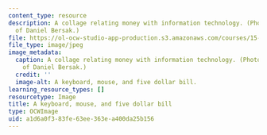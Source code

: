```yaml
---
content_type: resource
description: A collage relating money with information technology. (Photograph courtesy
  of Daniel Bersak.)
file: https://ol-ocw-studio-app-production.s3.amazonaws.com/courses/15-571-generating-business-value-from-information-technology-spring-2009/a1d6a0f383fe63ee363ea400da25b156_15-571s09-th.jpg
file_type: image/jpeg
image_metadata:
  caption: A collage relating money with information technology. (Photograph courtesy
    of Daniel Bersak.)
  credit: ''
  image-alt: A keyboard, mouse, and five dollar bill.
learning_resource_types: []
resourcetype: Image
title: A keyboard, mouse, and five dollar bill
type: OCWImage
uid: a1d6a0f3-83fe-63ee-363e-a400da25b156
---
```

